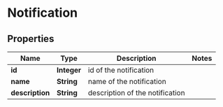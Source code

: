 

# Notification

## Properties

Name | Type | Description | Notes
------------ | ------------- | ------------- | -------------
**id** | **Integer** | id of the notification | 
**name** | **String** | name of the notification | 
**description** | **String** | description of the notification | 



